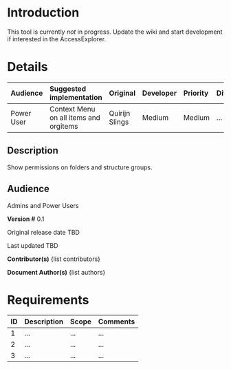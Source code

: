 # Introduction #
This tool is currently _not_ in progress. Update the wiki and start development if interested in the AccessExplorer.

# Details #
|Audience|Suggested implementation|Original |Developer|Priority|Difficulty|Status|Notes|
|:-------|:-----------------------|:--------|:--------|:-------|:---------|:-----|:----|
|Power User|Context Menu on all items and orgitems|Quirijn Slings|Medium   |Medium  |...       |

## Description ##
Show permissions on folders and structure groups.

## Audience ##
Admins and Power Users

**Version #**
0.1

Original release date
TBD

Last updated
TBD

**Contributor(s)**
{list contributors}

**Document Author(s)**
{list authors}

# Requirements #
| ID | Description | Scope | Comments |
|:---|:------------|:------|:---------|
| 1  | ...         | ...   | ...      |
| 2  | ...         | ...   | ...      |
| 3  | ...         | ...   | ...      |